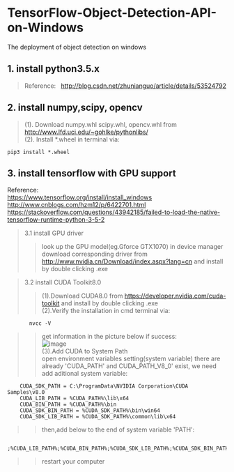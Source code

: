 # TensorFlow-Object-Detection-API-on-Windows
The deployment of object detection on windows
## 1. install python3.5.x
> Reference:   
> http://blog.csdn.net/zhunianguo/article/details/53524792 
## 2. install numpy,scipy, opencv
> (1). Download numpy.whl scipy.whl, opencv.whl from http://www.lfd.uci.edu/~gohlke/pythonlibs/   
> (2). Install *.wheel in terminal via: 

    pip3 install *.wheel
## 3. install tensorflow with GPU support
Reference:   
https://www.tensorflow.org/install/install_windows  
http://www.cnblogs.com/hzm12/p/6422701.html  
https://stackoverflow.com/questions/43942185/failed-to-load-the-native-tensorflow-runtime-python-3-5-2 
> 3.1 install GPU driver
>> look up the GPU model(eg.Gforce GTX1070) in device manager
>> download corresponding driver from http://www.nvidia.cn/Download/index.aspx?lang=cn and install by double clicking .exe  

> 3.2 install CUDA Toolkit8.0  
>> (1).Download CUDA8.0 from https://developer.nvidia.com/cuda-toolkit and install by double clicking .exe  
>> (2).Verify the installation in cmd terminal via:  

           nvcc -V
>> get information in the picture below if success:  
![image](https://github.com/Mhttx2016/TensorFlow-Object-Detection-API-on-Windows/tree/master/pics/nvcc.png)  
>> (3).Add CUDA to System Path  
>> open environment variables setting(system variable) there are already 'CUDA_PATH' and  CUDA_PATH_V8_0' exist, we need add aditional system variable:   

        CUDA_SDK_PATH = C:\ProgramData\NVIDIA Corporation\CUDA Samples\v8.0 
        CUDA_LIB_PATH = %CUDA_PATH%\lib\x64 
        CUDA_BIN_PATH = %CUDA_PATH%\bin 
        CUDA_SDK_BIN_PATH = %CUDA_SDK_PATH%\bin\win64 
        CUDA_SDK_LIB_PATH = %CUDA_SDK_PATH%\common\lib\x64
>> then,add below to the end of system variable 'PATH':  
 
        ;%CUDA_LIB_PATH%;%CUDA_BIN_PATH%;%CUDA_SDK_LIB_PATH%;%CUDA_SDK_BIN_PATH%;
 >> restart your computer  
